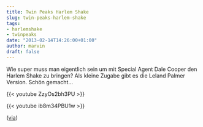 ```yaml
---
title: Twin Peaks Harlem Shake
slug: twin-peaks-harlem-shake
tags:
- harlemshake
- twinpeaks
date: "2013-02-14T14:26:00+01:00"
author: marvin
draft: false
---
```

Wie super muss man eigentlich sein um mit Special Agent Dale Cooper den
Harlem Shake zu bringen? Als kleine Zugabe gibt es die Leland Palmer
Version. Schön gemacht...

{{< youtube ZzyOs2bh3PU >}}

{{< youtube ib8m34PBU1w >}}

([via](http://welcometotwinpeaks.com/inspiration/twin-peaks-harlem-shake/))